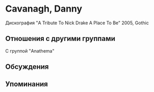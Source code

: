 # Cavanagh, Danny

Дискография
"A Tribute To Nick Drake A Place To Be" 2005, Gothic

## Отношения с другими группами

C группой "Anathema" 

## Обсуждения


## Упоминания


